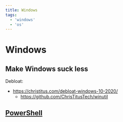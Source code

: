```yaml
---
title: Windows
tags:
  - 'windows'
  - 'os'
---
```


# Windows

## Make Windows suck less

Debloat:

* https://christitus.com/debloat-windows-10-2020/
	* https://github.com/ChrisTitusTech/winutil

## [PowerShell](20230414093200-powershell.md)